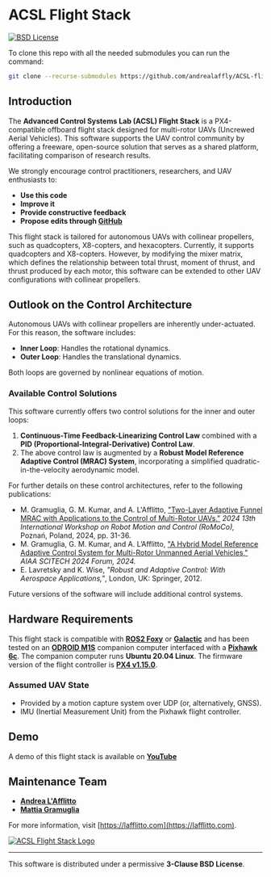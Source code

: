 # ACSL Flight Stack
[![BSD License](https://img.shields.io/badge/License-BSD%203--Clause-blue.svg)](../../LICENSE.txt)

To clone this repo with all the needed submodules you can run the command:

```bash
git clone --recurse-submodules https://github.com/andrealaffly/ACSL-flightstack.git
```

## Introduction

The **Advanced Control Systems Lab (ACSL) Flight Stack** is a PX4-compatible offboard flight stack designed for multi-rotor UAVs (Uncrewed Aerial Vehicles). This software supports the UAV control community by offering a freeware, open-source solution that serves as a shared platform, facilitating comparison of research results. 

We strongly encourage control practitioners, researchers, and UAV enthusiasts to:

- **Use this code**
- **Improve it**
- **Provide constructive feedback**
- **Propose edits through [GitHub](https://github.com/andrealaffly/ACSL-flightstack.git)**

This flight stack is tailored for autonomous UAVs with collinear propellers, such as quadcopters, X8-copters, and hexacopters. Currently, it supports quadcopters and X8-copters. However, by modifying the mixer matrix, which defines the relationship between total thrust, moment of thrust, and thrust produced by each motor, this software can be extended to other UAV configurations with collinear propellers.

## Outlook on the Control Architecture

Autonomous UAVs with collinear propellers are inherently under-actuated. For this reason, the software includes:

- **Inner Loop**: Handles the rotational dynamics.
- **Outer Loop**: Handles the translational dynamics.

Both loops are governed by nonlinear equations of motion.

### Available Control Solutions

This software currently offers two control solutions for the inner and outer loops:

1. **Continuous-Time Feedback-Linearizing Control Law** combined with a **PID (Proportional-Integral-Derivative) Control Law**.
2. The above control law is augmented by a **Robust Model Reference Adaptive Control (MRAC) System**, incorporating a simplified quadratic-in-the-velocity aerodynamic model.

For further details on these control architectures, refer to the following publications:

- M. Gramuglia, G. M. Kumar, and A. L'Afflitto, ["Two-Layer Adaptive Funnel MRAC with Applications to the Control of Multi-Rotor UAVs,"](https://doi.org/10.1109/RoMoCo60539.2024.10604361) *2024 13th International Workshop on Robot Motion and Control (RoMoCo),* Poznań, Poland, 2024, pp. 31-36.
- M. Gramuglia, G. M. Kumar, and A. L’Afflitto, ["A Hybrid Model Reference Adaptive Control System for Multi-Rotor Unmanned Aerial Vehicles,"](https://doi.org/10.2514/6.2024-0755) *AIAA SCITECH 2024 Forum, 2024.*
- E. Lavretsky and K. Wise, *"Robust and Adaptive Control: With Aerospace Applications,"*, London, UK: Springer, 2012.

Future versions of the software will include additional control systems.

## Hardware Requirements

This flight stack is compatible with **[ROS2 Foxy](https://docs.ros.org/en/foxy/Installation.html)** or **[Galactic](https://docs.ros.org/en/galactic/Installation.html)** and has been tested on an **[ODROID M1S](https://www.hardkernel.com/shop/odroid-m1s-with-8gbyte-ram-io-header/)** companion computer interfaced with a **[Pixhawk 6c](https://docs.px4.io/main/en/flight_controller/pixhawk6c.html)**. The companion computer runs **Ubuntu 20.04 Linux**. The firmware version of the flight controller is **[PX4 v1.15.0](https://docs.px4.io/v1.15/en/)**.

### Assumed UAV State

- Provided by a motion capture system over UDP (or, alternatively, GNSS).
- IMU (Inertial Measurement Unit) from the Pixhawk flight controller.
  
## Demo
A demo of this flight stack is available on **[YouTube](https://youtu.be/Ykjjg21iAm0)**

## Maintenance Team

- [**Andrea L'Afflitto**](https://github.com/andrealaffly)
- [**Mattia Gramuglia**](https://github.com/mattia-gramuglia)

For more information, visit [https://lafflitto.com](https://lafflitto.com).

[![ACSL Flight Stack Logo](https://lafflitto.com/images/ACSL_Logo.jpg)](https://lafflitto.com/ACSL.html)


---

This software is distributed under a permissive **3-Clause BSD License**.

